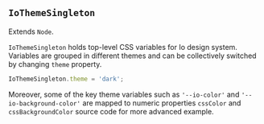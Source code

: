 ## `IoThemeSingleton`

Extends `Node`.

`IoThemeSingleton` holds top-level CSS variables for Io design system. Variables are grouped in different themes and can be collectively switched by changing `theme` property.

```javascript
IoThemeSingleton.theme = 'dark';
```

<io-element-demo element="io-option-menu" properties='{"value": "light", "options": ["light", "dark"]}'></io-element-demo>

Moreover, some of the key theme variables such as `'--io-color'` and `'--io-background-color'` are mapped to numeric properties `cssColor` and `cssBackgroundColor` source code for more advanced example.